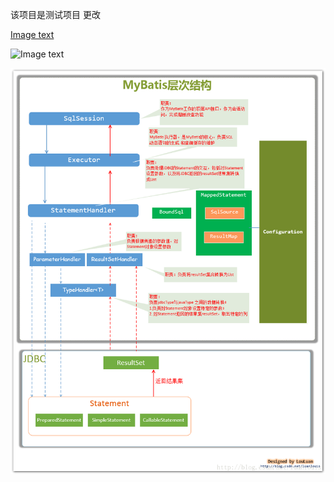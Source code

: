该项目是测试项目
更改

[Image text](https://raw.github.com/yourName/repositpry/master/yourprojectName/img-folder/test.jpg)

![Image text](https://raw.github.com/yourName/repositpry/master/yourprojectName/img-folder/test.jpg)

![Image text](https://github.com/liaqing/test/blob/master/test/image/20141028140852531.png)
